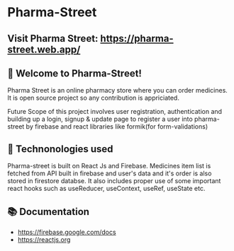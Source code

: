 # Pharma-Street

## Visit Pharma Street: https://pharma-street.web.app/

## 💊 Welcome to Pharma-Street!
Pharma Street is an online pharmacy store where you can order medicines. It is open source project so any contribution is appriciated.

Future Scope of this project involves user registration, authentication and building up a login, signup & update page to register a user into pharma-street by firebase and react libraries like formik(for form-validations)

## 📌 Technonologies used
Pharma-street is built on React Js and Firebase. Medicines item list is fetched from API built in firebase and user's data and it's order is also stored in firestore databse. It also includes proper use of some important react hooks such as useReducer, useContext, useRef, useState etc.

## 📚 Documentation
* https://firebase.google.com/docs
* https://reactjs.org

